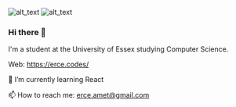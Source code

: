 ![alt_text](https://fontmeme.com/permalink/200711/98057a88aa09c95250854f3f1fe2fa84.png)
![alt_text](https://fontmeme.com/permalink/200711/9b73fa207eca3a78bd2a89020b8aff87.png)

### Hi there 👋

I'm a student at the University of Essex studying Computer Science.

Web: https://erce.codes/

🌱 I’m currently learning React

📫 How to reach me: erce.amet@gmail.com

<!--
**erceamet/erceamet** is a ✨ _special_ ✨ repository because its `README.md` (this file) appears on your GitHub profile.

Here are some ideas to get you started:

- 🔭 I’m currently working on ...
- 🌱 I’m currently learning ...
- 👯 I’m looking to collaborate on ...
- 🤔 I’m looking for help with ...
- 💬 Ask me about ...
- 📫 How to reach me: ...
- 😄 Pronouns: ...
- ⚡ Fun fact: ...
-->

